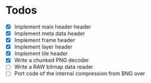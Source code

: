 # Todos
- [x] Implement main header header
- [x] Implement meta data header
- [x] Implement frame header
- [x] Implement layer header
- [x] Implement tile header
- [x] Write a chunked PNG decoder
- [ ] Write a RAW bitmap data reader
- [ ] Port code of the internal compression from BNG over